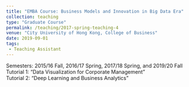 ```yaml
---
title: "EMBA Course: Business Models and Innovation in Big Data Era"
collection: teaching
type: "Graduate Course"
permalink: /teaching/2017-spring-teaching-4
venue: "City University of Hong Kong, College of Business"
date: 2019-09-01
tags:
 - Teaching Assistant
---
```


Semesters: 2015/16 Fall, 2016/17 Spring, 2017/18 Spring, and 2019/20 Fall\
Tutorial 1: “Data Visualization for Corporate Management”\
Tutorial 2: “Deep Learning and Business Analytics”



